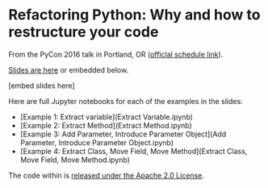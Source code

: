 # Refactoring Python: Why and how to restructure your code

From the PyCon 2016 talk in Portland, OR ([officlal schedule link](https://us.pycon.org/2016/schedule/presentation/2073/)).

[Slides are here](#todo) or embedded below.

[embed slides here]

Here are full Jupyter notebooks for each of the examples in the slides:

- [Example 1: Extract variable](Extract Variable.ipynb)
- [Example 2: Extract Method](Extract Method.ipynb)
- [Example 3: Add Parameter, Introduce Parameter Object](Add Parameter, Introduce Parameter Object.ipynb)
- [Example 4: Extract Class, Move Field, Move Method](Extract Class, Move Field, Move Method.ipynb)

The code within is [released under the Apache 2.0 License](LICENSE).
